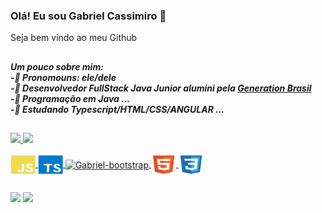 ### Olá! Eu sou Gabriel Cassimiro 👋
Seja bem vindo ao meu Github 

##
<h5>Um pouco sobre mim:</5> 
<br>
  -🤔 Pronomouns: ele/dele
<br>
  -💖<b> Desenvolvedor FullStack Java Junior</b> alumini pela <a href="https://brazil.generation.org/">Generation Brasil</a>
<br>
  -🔭 Programação em Java ... 
<br>
  -🌱 Estudando Typescript/HTML/CSS/ANGULAR ... 
<br>

##

<div>
  <a href="https://github.com/Cassimiroprog">
  <img height="180em" src="https://github-readme-stats.vercel.app/api?username=GabrielCassimiro&show_icons=true&theme=secundary&include_all_commits=true&count_private=true"/>
  <img height="180em" src="https://github-readme-stats.vercel.app/api/top-langs/?username=GabrielCassimiro&layout=compact&langs_count=7&theme=secundary"/>
</div> 
  <div style="display: inline_block"><br>
  <img align="center" alt="Gabriel-Js" height="30" width="40" src="https://raw.githubusercontent.com/devicons/devicon/master/icons/javascript/javascript-plain.svg">
  <img align="center" alt="Gabriel-Ts" height="30" width="40" src="https://raw.githubusercontent.com/devicons/devicon/master/icons/typescript/typescript-plain.svg"> 
    <img align="center" alt="Gabriel-bootstrap" height="40" width="75" src="https://img.shields.io/badge/Bootstrap-563D7C?style=for-the-badge&logo=bootstrap&logoColor=white">
    <img align="center" alt="Gabriel-HTML" height="30" width="40" src="https://raw.githubusercontent.com/devicons/devicon/master/icons/html5/html5-original.svg">
  <img align="center" alt="Gabriel-CSS" height="30" width="40" src="https://raw.githubusercontent.com/devicons/devicon/master/icons/css3/css3-original.svg">
</div> 
  
  ## 
    
   <a href = "mailto:gabrielcassimiro_@hotmail.com"><img src="https://img.shields.io/badge/-Gmail-%23333?style=for-the-badge&logo=gmail&logoColor=white" target="_blank"></a>
  <a href="https://www.linkedin.com/in/gabriel-cassimiro-606067145/" target="_blank"><img src="https://img.shields.io/badge/-LinkedIn-%230077B5?style=for-the-badge&logo=linkedin&logoColor=white" target="_blank"></a> 
 
    
